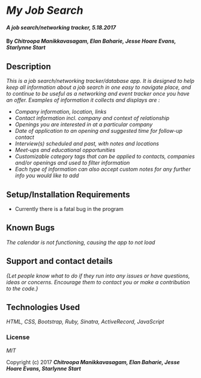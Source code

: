 # _My Job Search_

#### _A job search/networking tracker, 5.18.2017_

#### By _**Chitroopa Manikkavasagam, Elan Baharie, Jesse Hoare Evans, Starlynne Start**_

## Description

_This is a job search/networking tracker/database app. It is designed to help keep all information about a job search in one easy to navigate place, and to continue to be useful as a networking and event tracker once you have an offer. Examples of information it collects and displays are :_
* _Company information, location, links_
* _Contact information incl. company and context of relationship_
* _Openings you are interested in at a particular company_
* _Date of application to an opening and suggested time for follow-up contact_
* _Interview(s) scheduled and past, with notes and locations_
* _Meet-ups and educational opportunities_
* _Customizable category tags that can be applied to contacts, companies and/or openings and used to filter information_
* _Each type of information can also accept custom notes for any further info you would like to add_

## Setup/Installation Requirements

* Currently there is a fatal bug in the program 

## Known Bugs

_The calendar is not functioning, causing the app to not load_

## Support and contact details

_{Let people know what to do if they run into any issues or have questions, ideas or concerns.  Encourage them to contact you or make a contribution to the code.}_

## Technologies Used

_HTML, CSS, Bootstrap, Ruby, Sinatra, ActiveRecord, JavaScript_

### License

*MIT*

Copyright (c) 2017 **_Chitroopa Manikkavasagam, Elan Baharie, Jesse Hoare Evans, Starlynne Start_**
